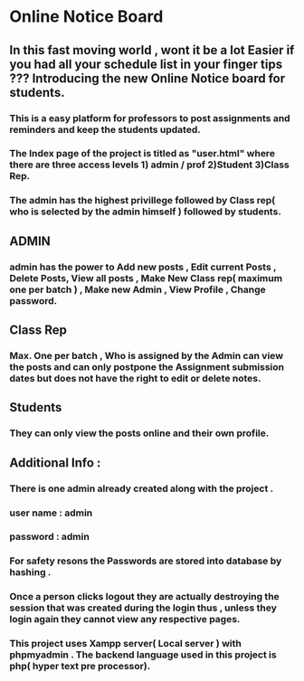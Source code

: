 # Online Notice Board 
## In this fast moving world , wont  it be a lot  Easier if you had all your schedule list in your finger tips ???  Introducing the new Online Notice board for students.
### This is a easy platform for professors to post assignments and reminders  and keep the students updated.

### The Index page of the project is titled as "user.html" where there are three access levels 1) admin / prof  2)Student 3)Class Rep.
### The admin has the highest privillege followed by Class rep( who is selected by the admin himself ) followed by students.

## ADMIN
### admin has the power to  Add new posts , Edit current Posts , Delete Posts, View all posts , Make New Class rep( maximum one per batch ) , Make new Admin , View Profile , Change password.


## Class Rep 
### Max.  One per batch , Who is assigned by the Admin can view the posts and can only postpone the Assignment submission dates but does not have the right to edit or delete notes.

## Students 
### They can only view the posts online and their own profile.


## Additional Info :
### There is one admin already created along with the project .
### user name : admin
### password : admin
### For safety resons the Passwords are stored into database by hashing .
### Once a person clicks logout they are actually destroying the session that was created during the login thus , unless they login again they cannot view any respective pages.


### This project uses Xampp server( Local server ) with phpmyadmin . The backend language used in this project is php( hyper text pre processor).











